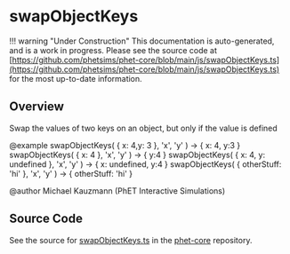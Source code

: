 # swapObjectKeys

!!! warning "Under Construction"
    This documentation is auto-generated, and is a work in progress. Please see the source code at
    [https://github.com/phetsims/phet-core/blob/main/js/swapObjectKeys.ts](https://github.com/phetsims/phet-core/blob/main/js/swapObjectKeys.ts) for the most up-to-date information.

## Overview

Swap the values of two keys on an object, but only if the value is defined

@example
swapObjectKeys( { x: 4,y: 3 }, 'x', 'y' ) -&gt; { x: 4, y:3 }
swapObjectKeys( { x: 4 }, 'x', 'y' ) -&gt; { y:4 }
swapObjectKeys( { x: 4, y: undefined }, 'x', 'y' ) -&gt; { x: undefined, y:4 }
swapObjectKeys( { otherStuff: 'hi' }, 'x', 'y' ) -&gt; { otherStuff: 'hi' }

@author Michael Kauzmann (PhET Interactive Simulations)



## Source Code

See the source for [swapObjectKeys.ts](https://github.com/phetsims/phet-core/blob/main/js/swapObjectKeys.ts) in the [phet-core](https://github.com/phetsims/phet-core) repository.
